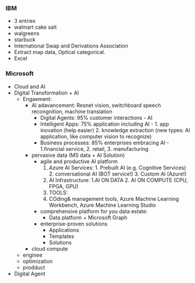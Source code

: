 ### IBM
* 3 entries 
* walmart cake salt
* walgreens
* starbuck
* International Swap and Derivations Association
* Extract map data, Optical categorical.
* Excel

### Microsoft
* Cloud and AI
* Digital Transformation + AI
  * Engaement: 
    * AI adavancement: Resnet vision, switchboard speech recongnition, machine translation
      * Digital Agents: 95% customer interactions - AI
      * Intelligent Apps: 75% application including AI - 1. app inovation (help easier) 2. knowledge extraction (new types: AI application, like computer vision to recognize)
      * Business processes: 85% enterprises embracing AI - 1.financial service, 2. retail, 3. manufacturing
    * pervasive data (MS data + AI Solution)
      * agile and productive AI platform
        1. Azure AI Services: 1. Prebuilt AI (e.g. Cognitive Services) 2. conversational AI (BOT service!) 3. Custom AI (Azure!)
        2. AI Infrastructure: 1.AI ON DATA 2. AI ON COMPUTE (CPU, FPGA, GPU)
        3. TOOLS:
          1. COding& management tools, Azure Machine Learning Workbench, Azure Machine Learning Studio
      * comprehensive platform for you data estate: 
        * Data platform + Microsoft Graph
      * enterprise-proven solutions
        * Applications
        * Templates
        * Solutions
    * cloud compute
  * enginee
  * optimization
  * prodduct
* Digital Agent
  
